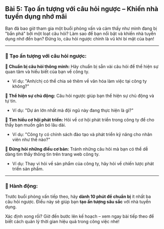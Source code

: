 ## Bài 5: Tạo ấn tượng với câu hỏi ngược – Khiến nhà tuyển dụng nhớ mãi

Bạn đã bao giờ tham gia một buổi phỏng vấn và cảm thấy như mình đang bị "bắn phá" bởi một loạt câu hỏi? Làm sao để bạn nổi bật và khiến nhà tuyển dụng nhớ đến bạn? Đừng lo, câu hỏi ngược chính là vũ khí bí mật của bạn!

---

### 📌 Tạo ấn tượng với câu hỏi ngược:

**🔹 Chuẩn bị câu hỏi thông minh:**
Hãy chuẩn bị sẵn vài câu hỏi để thể hiện sự quan tâm và hiểu biết của bạn về công ty.
- Ví dụ: "Anh/chị có thể chia sẻ thêm về văn hóa làm việc tại công ty không?"

**🔹 Thể hiện sự chủ động:**
Câu hỏi ngược giúp bạn thể hiện sự chủ động và tự tin.
- Ví dụ: "Dự án lớn nhất mà đội ngũ này đang thực hiện là gì?"

**🔹 Tìm hiểu cơ hội phát triển:**
Hỏi về cơ hội phát triển trong công ty để cho thấy bạn muốn gắn bó lâu dài.
- Ví dụ: "Công ty có chính sách đào tạo và phát triển kỹ năng cho nhân viên như thế nào?"

**🔹 Đừng hỏi những điều cơ bản:**
Tránh những câu hỏi mà bạn có thể dễ dàng tìm thấy thông tin trên trang web công ty.
- Ví dụ: Thay vì hỏi về sản phẩm của công ty, hãy hỏi về chiến lược phát triển sản phẩm.

---

### 🚀 Hành động:

Trước buổi phỏng vấn tiếp theo, hãy **dành 10 phút để chuẩn bị** ít nhất ba câu hỏi ngược. Điều này sẽ giúp bạn **tạo ấn tượng sâu sắc** với nhà tuyển dụng.

Xác định xong rồi? Giờ đến bước lên kế hoạch – xem ngay bài tiếp theo để biết cách quản lý thời gian hiệu quả trong công việc nhé!